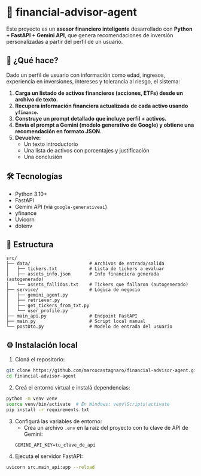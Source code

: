 # 🧠 financial-advisor-agent

Este proyecto es un **asesor financiero inteligente** desarrollado con **Python + FastAPI + Gemini API**, que genera recomendaciones de inversión personalizadas a partir del perfil de un usuario.

## 🚀 ¿Qué hace?

Dado un perfil de usuario con información como edad, ingresos, experiencia en inversiones, intereses y tolerancia al riesgo, el sistema:

1. **Carga un listado de activos financieros (acciones, ETFs) desde un archivo de texto.**
2. **Recupera información financiera actualizada de cada activo usando `yfinance`.**
3. **Construye un prompt detallado que incluye perfil + activos.**
4. **Envía el prompt a Gemini (modelo generativo de Google) y obtiene una recomendación en formato JSON.**
5. **Devuelve:**
   - Un texto introductorio
   - Una lista de activos con porcentajes y justificación
   - Una conclusión

## 🛠️ Tecnologías

- Python 3.10+
- FastAPI
- Gemini API (via `google-generativeai`)
- yfinance
- Uvicorn
- dotenv

## 📂 Estructura
```
src/
├── data/                      # Archivos de entrada/salida
│   ├── tickers.txt            # Lista de tickers a evaluar
│   ├── assets_info.json       # Info financiera generada (autogenerado)
│   └── assets_fallidos.txt    # Tickers que fallaron (autogenerado)
├── service/                   # Lógica de negocio
│   ├── gemini_agent.py
│   ├── retriever.py
│   ├── get_tickers_from_txt.py
│   └── user_profile.py
├── main_api.py                # Endpoint FastAPI
├── main.py                    # Script local manual
└── postDto.py                 # Modelo de entrada del usuario
```
## ⚙️ Instalación local

1. Cloná el repositorio:

```bash
git clone https://github.com/marcocastagnaro/financial-advisor-agent.git
cd financial-advisor-agent
```
2. Creá el entorno virtual e instalá dependencias:
```bash
python -m venv venv
source venv/bin/activate  # En Windows: venv\Scripts\activate
pip install -r requirements.txt
```
3. Configurá las variables de entorno:
   - Crea un archivo `.env` en la raíz del proyecto con tu clave de API de Gemini:
   ```plaintext
   GEMINI_API_KEY=tu_clave_de_api
   ```
4. Ejecutá el servidor FastAPI:
```bash
uvicorn src.main_api:app --reload
```
